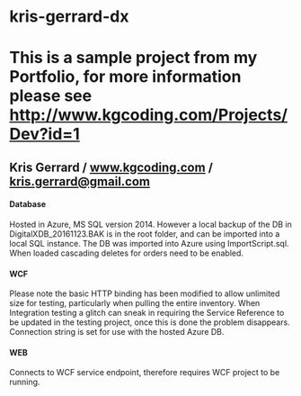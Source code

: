 # kris-gerrard-dx
# This is a sample project from my Portfolio, for more information please see http://www.kgcoding.com/Projects/Dev?id=1
## Kris Gerrard / www.kgcoding.com / kris.gerrard@gmail.com


#### Database
Hosted in Azure, MS SQL version 2014.
However a local backup of the DB in DigitalXDB_20161123.BAK is in the root folder, and can be imported into a local SQL instance. 
The DB was imported into Azure using ImportScript.sql. When loaded cascading deletes for orders need to be enabled. 


#### WCF
Please note the basic HTTP binding has been modified to allow unlimited size for testing, particularly when pulling the entire inventory.
When Integration testing a glitch can sneak in requiring the Service Reference to be updated in the testing project, once this is done the problem disappears.
Connection string is set for use with the hosted Azure DB.


#### WEB
Connects to WCF service endpoint, therefore requires WCF project to be running.
